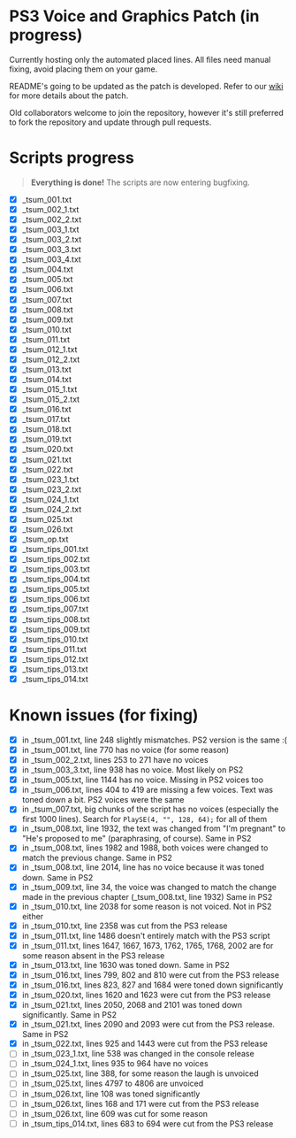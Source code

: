 # PS3 Voice and Graphics Patch (in progress)

Currently hosting only the automated placed lines. All files need manual fixing, avoid placing them on your game.

README's going to be updated as the patch is developed. Refer to our [wiki](https://github.com/07th-mod/guide/wiki) for more details about the patch.

Old collaborators welcome to join the repository, however it's still preferred to fork the repository and update through pull requests.

# Scripts progress

> **Everything is done!** The scripts are now entering bugfixing.

- [x] _tsum_001.txt
- [x] _tsum_002_1.txt
- [x] _tsum_002_2.txt
- [x] _tsum_003_1.txt
- [x] _tsum_003_2.txt
- [x] _tsum_003_3.txt
- [x] _tsum_003_4.txt
- [x] _tsum_004.txt
- [x] _tsum_005.txt
- [x] _tsum_006.txt
- [x] _tsum_007.txt
- [x] _tsum_008.txt
- [x] _tsum_009.txt
- [x] _tsum_010.txt
- [x] _tsum_011.txt
- [x] _tsum_012_1.txt
- [x] _tsum_012_2.txt
- [x] _tsum_013.txt
- [x] _tsum_014.txt
- [x] _tsum_015_1.txt
- [x] _tsum_015_2.txt
- [x] _tsum_016.txt
- [x] _tsum_017.txt
- [x] _tsum_018.txt
- [x] _tsum_019.txt
- [x] _tsum_020.txt
- [x] _tsum_021.txt
- [x] _tsum_022.txt
- [x] _tsum_023_1.txt
- [x] _tsum_023_2.txt
- [x] _tsum_024_1.txt
- [x] _tsum_024_2.txt
- [x] _tsum_025.txt
- [x] _tsum_026.txt
- [x] _tsum_op.txt
- [x] _tsum_tips_001.txt
- [x] _tsum_tips_002.txt
- [x] _tsum_tips_003.txt
- [x] _tsum_tips_004.txt
- [x] _tsum_tips_005.txt
- [x] _tsum_tips_006.txt
- [x] _tsum_tips_007.txt
- [x] _tsum_tips_008.txt
- [x] _tsum_tips_009.txt
- [x] _tsum_tips_010.txt
- [x] _tsum_tips_011.txt
- [x] _tsum_tips_012.txt
- [x] _tsum_tips_013.txt
- [x] _tsum_tips_014.txt

# Known issues (for fixing)

- [x] in _tsum_001.txt, line 248 slightly mismatches. PS2 version is the same :(
- [x] in _tsum_001.txt, line 770 has no voice (for some reason)
- [x] in _tsum_002_2.txt, lines 253 to 271 have no voices
- [x] in _tsum_003_3.txt, line 938 has no voice. Most likely on PS2
- [x] in _tsum_005.txt, line 1144 has no voice. Missing in PS2 voices too
- [x] in _tsum_006.txt, lines 404 to 419 are missing a few voices. Text was toned down a bit. PS2 voices were the same
- [x] in _tsum_007.txt, big chunks of the script has no voices (especially the first 1000 lines). Search for ``PlaySE(4, "", 128, 64);`` for all of them
- [x] in _tsum_008.txt, line 1932, the text was changed from "I'm pregnant" to "He's proposed to me" (paraphrasing, of course). Same in PS2
- [x] in _tsum_008.txt, lines 1982 and 1988, both voices were changed to match the previous change. Same in PS2
- [x] in _tsum_008.txt, line 2014, line has no voice because it was toned down.  Same in PS2
- [x] in _tsum_009.txt, line 34, the voice was changed to match the change made in the previous chapter (_tsum_008.txt, line 1932) Same in PS2
- [x] in _tsum_010.txt, line 2038 for some reason is not voiced. Not in PS2 either
- [x] in _tsum_010.txt, line 2358 was cut from the PS3 release
- [x] in _tsum_011.txt, line 1486 doesn't entirely match with the PS3 script
- [x] in _tsum_011.txt, lines 1647, 1667, 1673, 1762, 1765, 1768, 2002 are for some reason absent in the PS3 release
- [x] in _tsum_013.txt, line 1630 was toned down. Same in PS2
- [x] in _tsum_016.txt, lines 799, 802 and 810 were cut from the PS3 release
- [x] in _tsum_016.txt, lines 823, 827 and 1684 were toned down significantly
- [x] in _tsum_020.txt, lines 1620 and 1623 were cut from the PS3 release
- [x] in _tsum_021.txt, lines 2050, 2068 and 2101 was toned down significantly. Same in PS2
- [x] in _tsum_021.txt, lines 2090 and 2093 were cut from the PS3 release. Same in PS2
- [x] in _tsum_022.txt, lines 925 and 1443 were cut from the PS3 release
- [ ] in _tsum_023_1.txt, line 538 was changed in the console release
- [ ] in _tsum_024_1.txt, lines 935 to 964 have no voices
- [ ] in _tsum_025.txt, line 388, for some reason the laugh is unvoiced
- [ ] in _tsum_025.txt, lines 4797 to 4806 are unvoiced
- [ ] in _tsum_026.txt, line 108 was toned significantly
- [ ] in _tsum_026.txt, lines 168 and 171 were cut from the PS3 release
- [ ] in _tsum_026.txt, line 609 was cut for some reason
- [ ] in _tsum_tips_014.txt, lines 683 to 694 were cut from the PS3 release